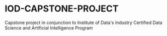 # IOD-CAPSTONE-PROJECT
Capstone project in conjunction to Institute of Data's Industry Certified Data Science and Artificial Intelligence Program
